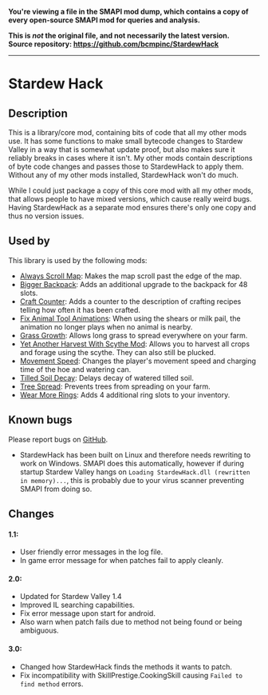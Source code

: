 **You're viewing a file in the SMAPI mod dump, which contains a copy of every open-source SMAPI mod
for queries and analysis.**

**This is _not_ the original file, and not necessarily the latest version.**  
**Source repository: https://github.com/bcmpinc/StardewHack**

----

# Stardew Hack

## Description
This is a library/core mod, containing bits of code that all my other mods use. It has some functions to make small bytecode changes to Stardew Valley in a way that is somewhat update proof, but also makes sure it reliably breaks in cases where it isn't. My other mods contain descriptions of byte code changes and passes those to StardewHack to apply them. Without any of my other mods installed, StardewHack won't do much. 

While I could just package a copy of this core mod with all my other mods, that allows people to have mixed versions, which cause really weird bugs. Having StardewHack as a separate mod ensures there's only one copy and thus no version issues.

## Used by
This library is used by the following mods:

* [Always Scroll Map](https://www.nexusmods.com/stardewvalley/mods/2733):                   Makes the map scroll past the edge of the map.
* [Bigger Backpack](https://www.nexusmods.com/stardewvalley/mods/1845):                     Adds an additional upgrade to the backpack for 48 slots.
* [Craft Counter](https://www.nexusmods.com/stardewvalley/mods/2739):                       Adds a counter to the description of crafting recipes telling how often it has been crafted.
* [Fix Animal Tool Animations](https://www.nexusmods.com/stardewvalley/mods/3215):          When using the shears or milk pail, the animation no longer plays when no animal is nearby.
* [Grass Growth](https://www.nexusmods.com/stardewvalley/mods/2732):                        Allows long grass to spread everywhere on your farm.
* [Yet Another Harvest With Scythe Mod](https://www.nexusmods.com/stardewvalley/mods/2731): Allows you to harvest all crops and forage using the scythe. They can also still be plucked.
* [Movement Speed](https://www.nexusmods.com/stardewvalley/mods/2736):                      Changes the player's movement speed and charging time of the hoe and watering can.
* [Tilled Soil Decay](https://www.nexusmods.com/stardewvalley/mods/2738):                   Delays decay of watered tilled soil.
* [Tree Spread](https://www.nexusmods.com/stardewvalley/mods/3183):                         Prevents trees from spreading on your farm.
* [Wear More Rings](https://www.nexusmods.com/stardewvalley/mods/3214):                     Adds 4 additional ring slots to your inventory.

## Known bugs
Please report bugs on [GitHub](https://github.com/bcmpinc/StardewHack/issues).
* StardewHack has been built on Linux and therefore needs rewriting to work on Windows. SMAPI does this automatically, however if during startup Stardew Valley hangs on `Loading StardewHack.dll (rewritten in memory)...`, this is probably due to your virus scanner preventing SMAPI from doing so.

## Changes
#### 1.1:
* User friendly error messages in the log file.
* In game error message for when patches fail to apply cleanly.

#### 2.0:
* Updated for Stardew Valley 1.4
* Improved IL searching capabilities.
* Fix error message upon start for android.
* Also warn when patch fails due to method not being found or being ambiguous.

#### 3.0:
* Changed how StardewHack finds the methods it wants to patch.
* Fix incompatibility with SkillPrestige.CookingSkill causing `Failed to find method` errors.
